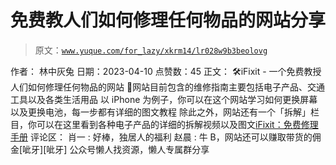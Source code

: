 # 免费教人们如何修理任何物品的网站分享

> 原文：[`www.yuque.com/for_lazy/xkrm14/lr028w9b3beolovg`](https://www.yuque.com/for_lazy/xkrm14/lr028w9b3beolovg)

<ne-p id="uc3a16973" data-lake-id="uc3a16973">作者： 林中灰兔</ne-p> <ne-p id="ud57ce0a2" data-lake-id="ud57ce0a2">日期：2023-04-10</ne-p> <ne-p id="uf9287d81" data-lake-id="uf9287d81">点赞数：45</ne-p> <ne-hole id="ufd0d188a" data-lake-id="ufd0d188a"><ne-card data-card-name="hr" data-card-type="block" id="WieZK" data-event-boundary="card"><ne-p id="u5547931c" data-lake-id="u5547931c">正文：</ne-p> <ne-p id="u306aeb2a" data-lake-id="u306aeb2a">🛠iFixit - 一个免费教授人们如何修理任何物品的网站 📄网站目前包含的维修指南主要包括电子产品、交通工具以及各类生活用品 以 iPhone 为例子，你可以在这个网站学习如何更换屏幕以及更换电池，每一步都有详细的图文教程 除此之外，网站还有一个「拆解」栏目，你可以在这里看到各种电子产品的详细的拆解视频以及图文[iFixit：免费修理手册](https://zh.ifixit.com/)</ne-p> <ne-hole id="udc8d6052" data-lake-id="udc8d6052"><ne-card data-card-name="hr" data-card-type="block" id="PJ5PR" data-event-boundary="card"><ne-p id="u66488954" data-lake-id="u66488954">评论区：</ne-p> <ne-p id="udc505cb5" data-lake-id="udc505cb5">肖一 : 好棒，独居人的福利</ne-p> <ne-p id="u8cd0ebd1" data-lake-id="u8cd0ebd1">赵晨 : 牛 B，网站还可以赚取带货的佣金[呲牙][呲牙]</ne-p> <ne-hole id="u591254d7" data-lake-id="u591254d7"><ne-card data-card-name="hr" data-card-type="block" id="oV8SB" data-event-boundary="card"><ne-p id="u6bacbc50" data-lake-id="u6bacbc50">公众号懒人找资源，懒人专属群分享</ne-p></ne-card></ne-hole></ne-card></ne-hole></ne-card></ne-hole>